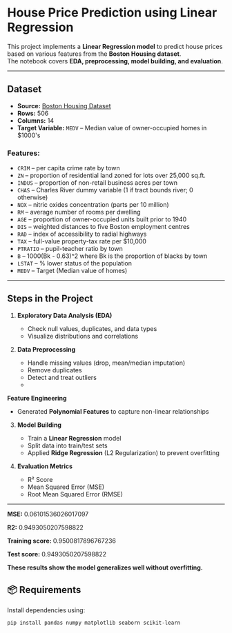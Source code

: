 #  House Price Prediction using Linear Regression

This project implements a **Linear Regression model** to predict house prices based on various features from the **Boston Housing dataset**.  
The notebook covers **EDA, preprocessing, model building, and evaluation**.

---

##  Dataset
- **Source:** [Boston Housing Dataset](https://raw.githubusercontent.com/selva86/datasets/master/BostonHousing.csv)  
- **Rows:** 506  
- **Columns:** 14  
- **Target Variable:** `MEDV` – Median value of owner-occupied homes in $1000's  

### Features:
- `CRIM` – per capita crime rate by town  
- `ZN` – proportion of residential land zoned for lots over 25,000 sq.ft.  
- `INDUS` – proportion of non-retail business acres per town  
- `CHAS` – Charles River dummy variable (1 if tract bounds river; 0 otherwise)  
- `NOX` – nitric oxides concentration (parts per 10 million)  
- `RM` – average number of rooms per dwelling  
- `AGE` – proportion of owner-occupied units built prior to 1940  
- `DIS` – weighted distances to five Boston employment centres  
- `RAD` – index of accessibility to radial highways  
- `TAX` – full-value property-tax rate per $10,000  
- `PTRATIO` – pupil-teacher ratio by town  
- `B` – 1000(Bk - 0.63)^2 where Bk is the proportion of blacks by town  
- `LSTAT` – % lower status of the population  
- `MEDV` – Target (Median value of homes)  

---

##  Steps in the Project
1. **Exploratory Data Analysis (EDA)**  
   - Check null values, duplicates, and data types  
   - Visualize distributions and correlations  

2. **Data Preprocessing**  
   - Handle missing values (drop, mean/median imputation)  
   - Remove duplicates  
   - Detect and treat outliers
   -   
**Feature Engineering**  
   - Generated **Polynomial Features** to capture non-linear relationships
      
3. **Model Building**  
   - Train a **Linear Regression** model  
   - Split data into train/test sets
   - Applied **Ridge Regression** (L2 Regularization) to prevent overfitting  

4. **Evaluation Metrics**  
   - R² Score  
   - Mean Squared Error (MSE)  
   - Root Mean Squared Error (RMSE)   

---
**MSE:** 0.06101536026017097

**R2:** 0.9493050207598822

**Training score:** 0.9500817896767236

**Test score:** 0.9493050207598822

**These results show the model generalizes well without overfitting.**  

## 📦 Requirements
Install dependencies using:
```bash
pip install pandas numpy matplotlib seaborn scikit-learn
